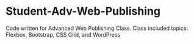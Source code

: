 # Student-Adv-Web-Publishing
Code written for Advanced Web Publishing Class.  Class included topics: Flexbox, Bootstrap, CSS Grid, and WordPress 
